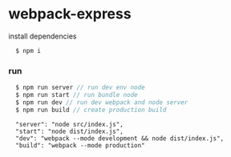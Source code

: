 # webpack-express

install dependencies
```
  $ npm i
```
### run
```js
  $ npm run server // run dev env node
  $ npm run start // run bundle node 
  $ npm run dev // run dev webpack and node server
  $ npm run build // create production build
```

```
  "server": "node src/index.js",
  "start": "node dist/index.js",
  "dev": "webpack --mode development && node dist/index.js",
  "build": "webpack --mode production"
```